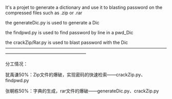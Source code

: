 It's a projet to generate a dictionary and use it to blasting password on the compressed files such as .zip or .rar

the generateDic.py is used to generate a Dic

the findpwd.py is used to find password by line in a pwd_Dic

the crackZip/Rar.py is used to blast password with the Dic
——————————————————————————————————————————————————————

分工情况：

犹禹谦50%：Zip文件的爆破，实现密码的快速检索——crackZip.py、findpwd.py

张朝栋50%：字典的生成，rar文件的爆破——generateDic.py、crackZip.py
